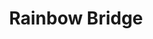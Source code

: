 ---
pid: llg29
title: Rainbow Bridge
location_transcription: City Hall
coordinates: "[-75.164479325746, 39.953010359548]"
zipcode: '19096'
gen_neighborhood: 
neighborhood: Wynnewood
outside_phl: 'Wynnewood PA '
age: '33'
age_range: 30-39
instagram: 
image_file_name: llg_29.jpg
proposal_transcription: Diversity helps bridge gaps in the city.
topic: Inclusivity,LGBTQ+,Unity,Race Ethnicity
topic_summary: 0, 0, 0, 0, 0
type: Conceptual
keywords_other: rainbow, city hall, diversity
credit: Andrew
image_labels: 
twitter: 
facebook: 
permalink: "/monuments/llg29/"
layout: item-page
---